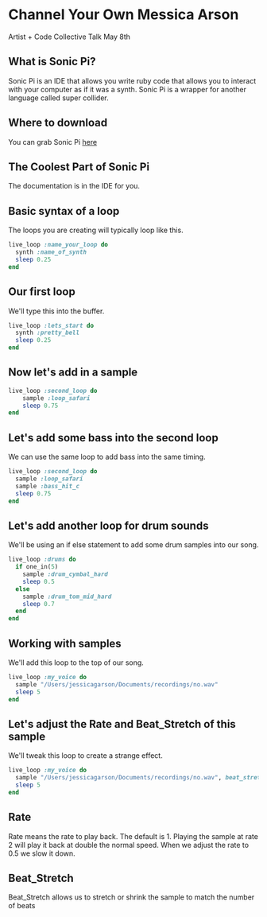 # Channel Your Own Messica Arson
Artist + Code Collective Talk May 8th

## What is Sonic Pi?
Sonic Pi is an IDE that allows you write ruby code that allows you to interact with your computer as if it was a synth. Sonic Pi is a wrapper for another language called super collider.

## Where to download
You can grab Sonic Pi [here](https://sonic-pi.net/)

## The Coolest Part of Sonic Pi
The documentation is in the IDE for you.

## Basic syntax of a loop
The loops you are creating will typically loop like this.

```ruby
live_loop :name_your_loop do
  synth :name_of_synth
  sleep 0.25
end
```

## Our first loop
We'll type this into the buffer.
```ruby
live_loop :lets_start do
  synth :pretty_bell
  sleep 0.25
end
```

## Now let's add in a sample
```ruby
live_loop :second_loop do
    sample :loop_safari
    sleep 0.75
end
```

## Let's add some bass into the second loop
We can use the same loop to add bass into the same timing.
```ruby
live_loop :second_loop do
  sample :loop_safari
  sample :bass_hit_c
  sleep 0.75
end
```

## Let's add another loop for drum sounds
We'll be using an if else statement to add some drum samples into our song.
```ruby
live_loop :drums do
  if one_in(5)
    sample :drum_cymbal_hard
    sleep 0.5
  else
    sample :drum_tom_mid_hard
    sleep 0.7
  end
end
```

## Working with samples
We'll add this loop to the top of our song.
```ruby
live_loop :my_voice do
  sample "/Users/jessicagarson/Documents/recordings/no.wav"
  sleep 5
end
```

## Let's adjust the Rate and Beat_Stretch of this sample
We'll tweak this loop to create a strange effect.
```ruby
live_loop :my_voice do
  sample "/Users/jessicagarson/Documents/recordings/no.wav", beat_stretch: 3, rate: 0.5
  sleep 5
end
```

## Rate
Rate means the rate to play back. The default is 1. Playing the sample at rate 2 will play it back at double the normal speed. When we adjust the rate to 0.5 we slow it down.

## Beat_Stretch
Beat_Stretch allows us to stretch or shrink the sample to match the number of beats

